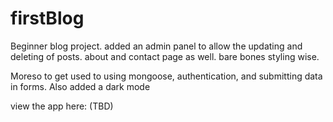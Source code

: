 # firstBlog

Beginner blog project. added an admin panel to allow the updating and deleting of posts. about and contact page as well. bare bones styling wise.

Moreso to get used to using mongoose, authentication, and submitting data in forms. Also added a dark mode

view the app here: (TBD)
